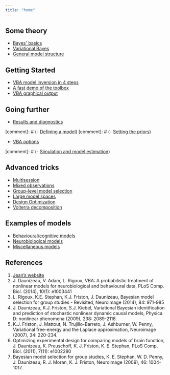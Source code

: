 ```yaml
---
title: "home"
---
```


## Some theory

- [Bayes' basics](Bayesian-modelling-introduction)
- [Variational Bayes](The-variational-Bayesian-approach)
- [General model structure](Structure-of-VBA's-generative-model)

## Getting Started

- [VBA model inversion in 4 steps](VBA-model-inversion-in-4-steps)
- [A fast demo of the toolbox](Fast-demo-Q-learning-model)
- [VBA graphical output](VBA-graphical-output)

## Going further

- [Results and diagnostics](VBA-output-structure)

[comment]: # (- [Defining a model]())
[comment]: # (- [Setting the priors]())
- [VBA options](Controlling-the-inversion-using-VBA-options)

[comment]: # (- [Simulation and model estimation]())


## Advanced tricks

- [Multisession](Multisession)
- [Mixed observations](Multisources)
- [Group-level model selection](BMS-for-group-studies)
- [Large model spaces](Comparing-large-spaces-of-models)
- [Design Optimization](Optimizing-the-experimental-design)
- [Volterra decomposition](Volterra-decomposition)

## Examples of models

- [Behavioural/cognitive models](Behavioural-cognitive-models)
- [Neurobiological models](Neurobiological-models)
- [Miscellaneous models](Miscellaneous-models)

## References

1. [Jean’s website](https://sites.google.com/site/jeandaunizeauswebsite/code/vb-for-sdcm)
1. J. Daunizeau, V. Adam, L. Rigoux, VBA: A probabilistic treatment of nonlinear models for neurobiological and behavioural data, PLoS Comp. Biol. (2014), 10(1): e1003441
1. L. Rigoux, K.E. Stephan, K.J. Friston, J. Daunizeau, Bayesian model selection for group studies - Revisited, Neuroimage (2014), 84: 971-985
1. J. Daunizeau, K.J. Friston, S.J. Kiebel, Variational Bayesian identification and prediction of stochastic nonlinear dynamic causal models, Physica D: nonlinear phenomena (2009), 238: 2089-2118.
1. K.J. Friston, J. Mattout, N. Trujillo-Barreto, J. Ashburner, W. Penny, Variational free-energy and the Laplace approximation, Neuroimage (2007), 34: 220-234.
1. Optimizing experimental design for comparing models of brain function, J. Daunizeau, K. Preuschoff, K. J. Friston, K. E. Stephan, PLoS Comp. Biol. (2011), 7(11): e1002280
1. Bayesian model selection for group studies, K. E. Stephan, W. D. Penny, J. Daunizeau, R. J. Moran, K. J. Friston, Neuroimage (2009), 46: 1004-1017.
